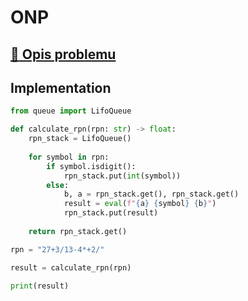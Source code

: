 # ONP

## [:link: Opis problemu](../../../../algorithms/text/rpn.md)

## Implementation

```python linenums="1"
from queue import LifoQueue

def calculate_rpn(rpn: str) -> float:
	rpn_stack = LifoQueue()
	
	for symbol in rpn:
		if symbol.isdigit():
			rpn_stack.put(int(symbol))
		else:
			b, a = rpn_stack.get(), rpn_stack.get()
			result = eval(f"{a} {symbol} {b}")
			rpn_stack.put(result)
				
	return rpn_stack.get()

rpn = "27+3/13-4*+2/"

result = calculate_rpn(rpn)

print(result)
```
